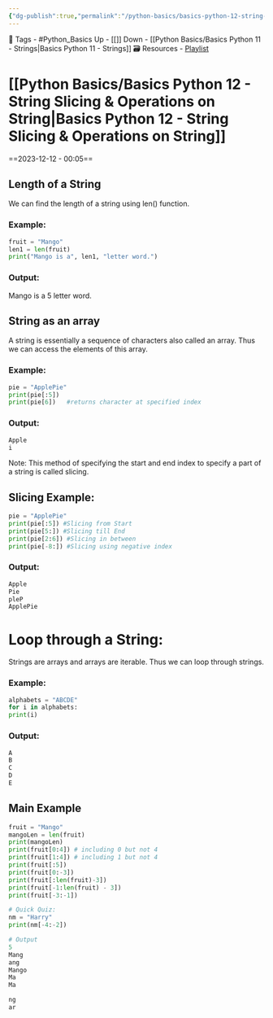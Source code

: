 ```yaml
---
{"dg-publish":true,"permalink":"/python-basics/basics-python-12-string-slicing-and-operations-on-string/","noteIcon":"1"}
---
```


🧶 Tags - #Python_Basics 
Up - [[]]
Down - [[Python Basics/Basics Python 11 - Strings\|Basics Python 11 - Strings]]
🗃 Resources - [Playlist](https://www.youtube.com/playlist?list=PLu0W_9lII9agwh1XjRt242xIpHhPT2llg)
# [[Python Basics/Basics Python 12 - String Slicing & Operations on String\|Basics Python 12 - String Slicing & Operations on String]]
==2023-12-12 - 00:05==
## Length of a String
We can find the length of a string using len() function.
### Example:

```python
fruit = "Mango"
len1 = len(fruit)
print("Mango is a", len1, "letter word.")
```
### Output:
Mango is a 5 letter word.
## String as an array
A string is essentially a sequence of characters also called an array. Thus we can access the elements of this array.
### Example:
```python
pie = "ApplePie"
print(pie[:5])
print(pie[6])	#returns character at specified index
```
### Output:
```python
Apple
i
```
Note: This method of specifying the start and end index to specify a part of a string is called slicing.
## Slicing Example:
```python
pie = "ApplePie"
print(pie[:5]) #Slicing from Start
print(pie[5:]) #Slicing till End
print(pie[2:6]) #Slicing in between
print(pie[-8:]) #Slicing using negative index
```
### Output:
```python
Apple
Pie
pleP
ApplePie
```
# Loop through a String:
Strings are arrays and arrays are iterable. Thus we can loop through strings.
### Example:
```python
alphabets = "ABCDE"
for i in alphabets:
print(i)
```
### Output:
```python
A 
B
C
D
E
```
## Main Example
```python
fruit = "Mango"
mangoLen = len(fruit)
print(mangoLen)
print(fruit[0:4]) # including 0 but not 4
print(fruit[1:4]) # including 1 but not 4
print(fruit[:5])
print(fruit[0:-3])
print(fruit[:len(fruit)-3])
print(fruit[-1:len(fruit) - 3])
print(fruit[-3:-1])

# Quick Quiz:
nm = "Harry"
print(nm[-4:-2])

# Output
5
Mang
ang
Mango
Ma
Ma

ng
ar
```